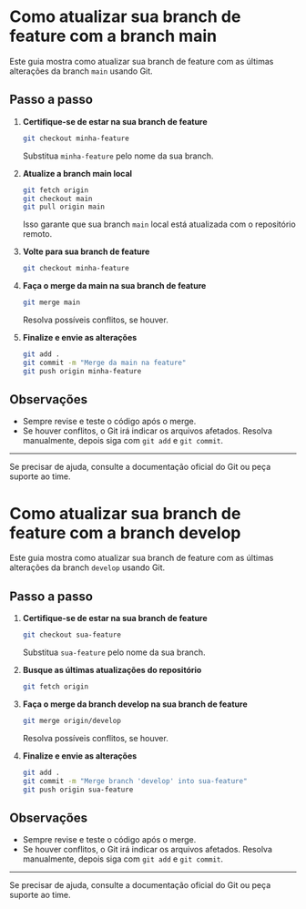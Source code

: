 # Como atualizar sua branch de feature com a branch main

Este guia mostra como atualizar sua branch de feature com as últimas alterações da branch `main` usando Git.

## Passo a passo

1. **Certifique-se de estar na sua branch de feature**
   ```bash
   git checkout minha-feature
   ```
   Substitua `minha-feature` pelo nome da sua branch.

2. **Atualize a branch main local**
   ```bash
   git fetch origin
   git checkout main
   git pull origin main
   ```
   Isso garante que sua branch `main` local está atualizada com o repositório remoto.

3. **Volte para sua branch de feature**
   ```bash
   git checkout minha-feature
   ```

4. **Faça o merge da main na sua branch de feature**
   ```bash
   git merge main
   ```
   Resolva possíveis conflitos, se houver.

5. **Finalize e envie as alterações**
   ```bash
   git add .
   git commit -m "Merge da main na feature"
   git push origin minha-feature
   ```

## Observações
- Sempre revise e teste o código após o merge.
- Se houver conflitos, o Git irá indicar os arquivos afetados. Resolva manualmente, depois siga com `git add` e `git commit`.

---

Se precisar de ajuda, consulte a documentação oficial do Git ou peça suporte ao time.

# Como atualizar sua branch de feature com a branch develop

Este guia mostra como atualizar sua branch de feature com as últimas alterações da branch `develop` usando Git.

## Passo a passo

1. **Certifique-se de estar na sua branch de feature**
   ```bash
   git checkout sua-feature
   ```
   Substitua `sua-feature` pelo nome da sua branch.

2. **Busque as últimas atualizações do repositório**
   ```bash
   git fetch origin
   ```

3. **Faça o merge da branch develop na sua branch de feature**
   ```bash
   git merge origin/develop
   ```
   Resolva possíveis conflitos, se houver.

4. **Finalize e envie as alterações**
   ```bash
   git add .
   git commit -m "Merge branch 'develop' into sua-feature"
   git push origin sua-feature
   ```

## Observações
- Sempre revise e teste o código após o merge.
- Se houver conflitos, o Git irá indicar os arquivos afetados. Resolva manualmente, depois siga com `git add` e `git commit`.

---

Se precisar de ajuda, consulte a documentação oficial do Git ou peça suporte ao time.
